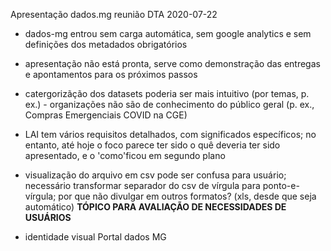 Apresentação dados.mg reunião DTA 2020-07-22

* dados-mg entrou sem carga automática, sem google analytics e sem definições dos metadados obrigatórios

* apresentação não está pronta, serve como demonstração das entregas e apontamentos para os próximos passos

* catergorizãção dos datasets poderia ser mais intuitivo (por temas, p. ex.) - organizações não são de conhecimento do público geral (p. ex., Compras Emergenciais COVID na CGE)

* LAI tem vários requisitos detalhados, com significados específicos; no entanto, até hoje o foco parece ter sido o quê deveria ter sido apresentado, e o 'como'ficou em segundo plano

* visualização do arquivo em csv pode ser confusa para usuário; necessário transformar separador do csv de vírgula para ponto-e-vírgula; por que não divulgar em outros formatos? (xls, desde que seja automático) **TÓPICO PARA AVALIAÇÃO DE NECESSIDADES DE USUÁRIOS** 

* identidade visual Portal dados MG


